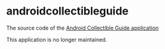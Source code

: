 # androidcollectibleguide
The source code of the [Android Collectible Guide application](https://play.google.com/store/apps/details?id=com.irit.androidcollectibleguide)

This application is no longer maintained.
